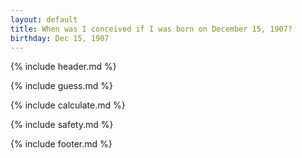 ```yaml
---
layout: default
title: When was I conceived if I was born on December 15, 1907?
birthday: Dec 15, 1907
---
```


{% include header.md %}

{% include guess.md %}

{% include calculate.md %}

{% include safety.md %}

{% include footer.md %}



